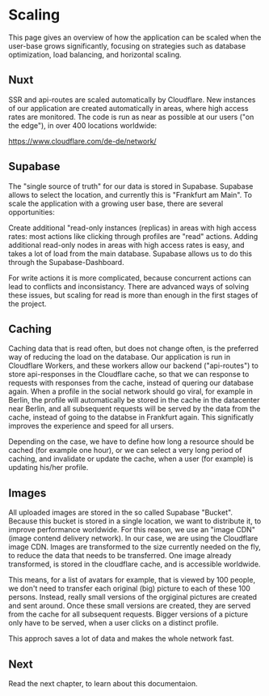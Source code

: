 # Scaling

This page gives an overview of how the application can be scaled when the user-base grows significantly, focusing on strategies such as database optimization, load balancing, and horizontal scaling.

## Nuxt

SSR and api-routes are scaled automatically by Cloudflare. New instances of our application are created automatically in areas, where high access rates are monitored. The code is run as near as possible at our users ("on the edge"), in over 400 locations worldwide:

https://www.cloudflare.com/de-de/network/

## Supabase

The "single source of truth" for our data is stored in Supabase. Supabase allows to select the location, and currently this is "Frankfurt am Main". To scale the application with a growing user base, there are several opportunities:

Create additional "read-only instances (replicas) in areas with high access rates: most actions like clicking through profiles are "read" actions. Adding additional read-only nodes in areas with high access rates is easy, and takes a lot of load from the main database. Supabase allows us to do this through the Supabase-Dashboard.

For write actions it is more complicated, because concurrent actions can lead to conflicts and inconsistancy. There are advanced ways of solving these issues, but scaling for read is more than enough in the first stages of the project.

## Caching

Caching data that is read often, but does not change often, is the preferred way of reducing the load on the database. Our application is run in Cloudflare Workers, and these workers allow our backend ("api-routes") to store api-responses in the Cloudflare cache, so that we can response to requests with responses from the cache, instead of quering our database again. When a profile in the social network should go viral, for example in Berlin, the profile will automatically be stored in the cache in the datacenter near Berlin, and all subsequent requests will be served by the data from the cache, instead of going to the databse in Frankfurt again. This significatly improves the experience and speed for all ursers.

Depending on the case, we have to define how long a resource should be cached (for example one hour), or we can select a very long period of caching, and invalidate or update the cache, when a user (for example) is updating his/her profile.

## Images

All uploaded images are stored in the so called Supabase "Bucket". Because this bucket is stored in a single location, we want to distribute it, to improve performance worldwide. For this reason, we use an "image CDN" (image contend delivery network). In our case, we are using the Cloudflare image CDN. Images are transformed to the size currently needed on the fly, to reduce the data that needs to be transferred. One image already transformed, is stored in the cloudflare cache, and is accessible worldwide.

This means, for a list of avatars for example, that is viewed by 100 people, we don't need to transfer each original (big) picture to each of these 100 persons. Instead, really small versions of the orgiginal pictures are created and sent around. Once these small versions are created, they are served from the cache for all subsequent requests. Bigger versions of a picture only have to be served, when a user clicks on a distinct profile.

This approch saves a lot of data and makes the whole network fast.

## Next

Read the next chapter, to learn about this documentaion.
